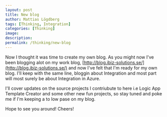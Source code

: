 ```yaml
---
layout: post
title: New blog
author: Mattias Lögdberg
tags: [Thinking, Integration]
categories: [Thinking]
image: 
description: 
permalink: /thinking/new-blog
---
```

Now I thought it was time to create my own blog.
As you might now I've been blogging alot on my work blog, [http://blog.ibiz-solutions.se/](http://blog.ibiz-solutions.se/)
and now I've felt that I'm ready for my own blog. I'll keep with the same line, bloggin about Integration and most part will most surely be about Integration in Azure.

I'll cover updates on the source projects I contriubute to here i.e Logic App Template Creator and some other new fun projects, so stay tuned and poke me if I'm keeping a to low pase on my blog.

Hope to see you around!
Cheers!